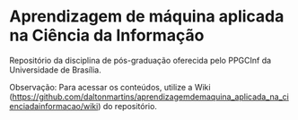 # Aprendizagem de máquina aplicada na Ciência da Informação
Repositório da disciplina de pós-graduação oferecida pelo PPGCInf da Universidade de Brasília.

Observação: Para acessar os conteúdos, utilize a Wiki (https://github.com/daltonmartins/aprendizagemdemaquina_aplicada_na_cienciadainformacao/wiki) do repositório.
